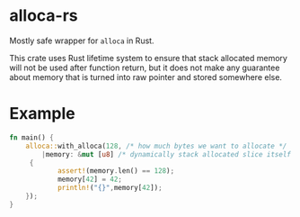 # alloca-rs

Mostly safe wrapper for `alloca` in Rust.


This crate uses Rust lifetime system to ensure that stack allocated memory will not be used after function return, but it does not make any guarantee about memory that is turned into raw pointer and stored somewhere else. 

# Example

```rust
fn main() {
    alloca::with_alloca(128, /* how much bytes we want to allocate */
        |memory: &mut [u8] /* dynamically stack allocated slice itself */|
     {
            assert!(memory.len() == 128);
            memory[42] = 42;
            println!("{}",memory[42]);
    });
}
```